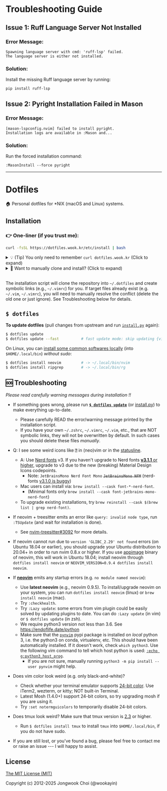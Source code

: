 # Troubleshooting Guide

## Issue 1: Ruff Language Server Not Installed

### Error Message:
```
Spawning language server with cmd: 'ruff-lsp' failed.
The language server is either not installed.
```

### Solution:
Install the missing Ruff language server by running:
```bash
pip install ruff-lsp
```

## Issue 2: Pyright Installation Failed in Mason

### Error Message:
```
[mason-lspconfig.nvim] failed to install pyright.
Installation logs are available in :Mason and...
```

### Solution:
Run the forced installation command:
```vim
:MasonInstall --force pyright
```

---

# Dotfiles

🏠 Personal dotfiles for \*NIX (macOS and Linux) systems.


## Installation

### 👉 One-liner (if you trust me):

```bash
curl -fsSL https://dotfiles.wook.kr/etc/install | bash
```

<details><summary>
💡 (Tip) You only need to remember <code>curl dotfiles.wook.kr</code> (Click to expand)
</summary></p>

* Every file is accessible through `dotfiles.wook.kr` (via `curl -L` or `wget`), e.g.,
  * https://dotfiles.wook.kr/vimrc
  * https://dotfiles.wook.kr/vimrc?raw=true
  * https://dotfiles.wook.kr/bin/tb

<p></details>

<details><summary>
🤔 Want to manually clone and install? (Click to expand)
</summary><p>

```bash
$ git clone --recursive https://github.com/wookayin/dotfiles.git ~/.dotfiles
$ cd ~/.dotfiles && python install.py
```

<!--
Note: The option `-j8` (`--jobs 8`) works with Git >= 2.8 (parallel submodule fetching).
For older versions of Git, try without `-j` option.
-->

</p></details>

<br>


The installation script will clone the repository into `~/.dotfiles` and create symbolic links (e.g., `~/.vimrc`) for you.
If target files already exist (e.g. `~/.vim`, `~/.vimrc`), you will need to manually resolve the conflict (delete the old one or just ignore). See Troubleshooting below for details.


## `$ dotfiles`

**To update dotfiles** (pull changes from upstream and run [`install.py`][install.py] again):

```bash
$ dotfiles update
$ dotfiles update --fast          # fast update mode: skip updating {vim,zsh} plugins
```

On Linux, you can [install some common softwares locally][linux-locals.sh] (into `$HOME/.local/bin`) *without sudo*:

```bash
$ dotfiles install neovim         # -> ~/.local/bin/nvim
$ dotfiles install ripgrep        # -> ~/.local/bin/rg
```



## 🆘 Troubleshooting

*Please read carefully warning messages during installation !!*

* If something goes wrong, please run **[`$ dotfiles update`][dotfiles-update]** (or [install.py]) to make everything up-to-date.
    * Please carefully READ the error/warning message printed by the installation script.
    * If you have your own `~/.zshrc`, `~/.vimrc`, `~/.vim`, etc., that are NOT symbolic links,
      they will not be overwritten by default.
      In such cases you should delete these files *manually*.

* Q: I see some weird icons like `⍰` in (neo)vim or in the [statusline](https://github.com/powerline/powerline#vim-statusline).
  - A: Use [Nerd fonts](https://github.com/ryanoasis/nerd-fonts) v3. If you haven't upgrade to Nerd fonts [**v3.1.1** or higher](https://github.com/ryanoasis/nerd-fonts/releases/tag/v3.1.1), upgrade to v3 due to the new (breaking) Material Design Icons codepoints.
    - Note: `JetBrainsMono Nerd Font Mono` ~~`JetBrainsMono NFM`~~ (nerd-fonts [v3.1.0 is buggy](https://github.com/ryanoasis/nerd-fonts/issues/1434))
  - Mac users can install via: `brew install --cask font-*-nerd-font`.
    - (Minimal fonts only `brew install --cask font-jetbrains-mono-nerd-font`)
  - To upgrade existing installations, try `brew reinstall --cask $(brew list | grep nerd-font)`.

* If neovim + treesitter emits an error like `query: invalid node type`, run `:TSUpdate` (and wait for installation is done).
  * See [nvim-treesitter#3092](https://github.com/nvim-treesitter/nvim-treesitter/issues/3092) for more details.

* If neovim cannot run due to `version 'GLIBC_2.29' not found` errors (on Ubuntu 18.04 or earlier),
  you should upgrade your Ubuntu distribution to 20.04+ in order to run nvim 0.8.x or higher.
  If you use [appimage](https://github.com/neovim/neovim/releases/tag/stable) binary of neovim,
  this will work in Ubuntu 18.04; install neovim through `dotfiles install neovim` or `NEOVIM_VERSION=0.9.4 dotfiles install neovim`.

* If [**neovim**][neovim] emits any startup errors (e.g. `no module named neovim`):
    * Use **latest neovim** (e.g., neovim 0.9.5).
      To install/upgrade neovim on your system, you can run `dotfiles install neovim` (linux) or `brew install neovim` (mac).
    * Try `:checkhealth`.
    * Try `:Lazy update`: some errors from vim plugin could be easily solved by updating plugins to date.
      You can do `:Lazy update` (in vim) or `$ dotfiles update` (in zsh).
    * We require python3 version not less than 3.6. See https://endoflife.date/python
    * Make sure that the [`pynvim`](https://pypi.python.org/pypi/pynvim/) pypi package is installed on *local* python 3,
      i.e. the python3 on conda, virtualenv, etc.
      This should have been automatically installed.
      If it doesn't work, check `which python3`. Use the following vim command to tell which host python is used:
          [`:echo g:python3_host_prog`](https://github.com/wookayin/dotfiles/blob/master/nvim/init.vim).
      * If you are not sure, manually running `python3 -m pip install --user pynvim` might help.

* Does vim color look weird (e.g. only black-and-white)?
  * Check whether your terminal emulator supports [24-bit color](https://github.com/wookayin/dotfiles/pull/9). Use iTerm2, wezterm, or kitty; NOT built-in Terminal.
  * Latest Mosh (1.4.0+) support 24-bit colors, so try upgrading mosh if you are using it.
  * Try `:set notermguicolors` to temporarily disable 24-bit colors.
* Does tmux look weird? Make sure that tmux version is [2.3](etc/ubuntu-setup.sh) or higher.
    * Run `$ dotfiles install tmux` to install `tmux` into `$HOME/.local/bin`, if you do not have sudo.
* If you are still lost, or you've found a bug, please feel free to contact me or raise an issue ---
  I will happy to assist.


[neovim]: https://github.com/neovim/neovim
[dotfiles-update]: https://github.com/wookayin/dotfiles/blob/master/bin/dotfiles
[linux-locals.sh]: https://github.com/wookayin/dotfiles/blob/master/etc/linux-locals.sh
[install.py]: https://github.com/wookayin/dotfiles/blob/master/install.py


## License

[The MIT License (MIT)](LICENSE)

Copyright (c) 2012-2025 Jongwook Choi (@wookayin)
